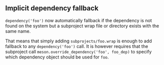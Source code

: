 ## Implicit dependency fallback

`dependency('foo')` now automatically fallback if the dependency is not found on
the system but a subproject wrap file or directory exists with the same name.

That means that simply adding `subprojects/foo.wrap` is enough to add fallback
to any `dependency('foo')` call. It is however requires that the subproject call
`meson.override_dependency('foo', foo_dep)` to specify which dependency object
should be used for `foo`.
